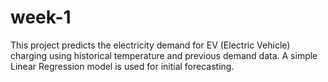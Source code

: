 # week-1
This project predicts the electricity demand for EV (Electric Vehicle) charging using historical temperature and previous demand data. A simple Linear Regression model is used for initial forecasting. 
